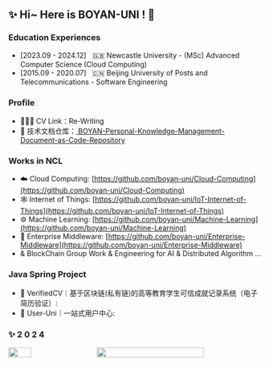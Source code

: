 
## ✨ Hi~ Here is BOYAN-UNI ! 🌸

### Education Experiences
- [2023.09 - 2024.12] &nbsp; 🇬🇧 Newcastle University - (MSc) Advanced Computer Science (Cloud Computing)
- [2015.09 - 2020.07] &nbsp; 🇨🇳 Beijing University of Posts and Telecommunications - Software Engineering


### Profile
- 🙋🏻‍♀️ CV Link：Re-Writing
- 💬 技术文档仓库：<a href="https://github.com/boyan-uni/BOYAN-Personal-Knowledge-Management-Document-as-Code-Repository" target="_blank"> BOYAN-Personal-Knowledge-Management-Document-as-Code-Repository </a>


### Works in NCL
- ☁️ Cloud Computing: [https://github.com/boyan-uni/Cloud-Computing](https://github.com/boyan-uni/Cloud-Computing)
- 🕸️ Internet of Things: [https://github.com/boyan-uni/IoT-Internet-of-Things](https://github.com/boyan-uni/IoT-Internet-of-Things)
- ⚙️ Machine Learning: [https://github.com/boyan-uni/Machine-Learning](https://github.com/boyan-uni/Machine-Learning)
- 🏨 Enterprise Middleware: [https://github.com/boyan-uni/Enterprise-Middleware](https://github.com/boyan-uni/Enterprise-Middleware)
- & BlockChain Group Work & Engineering for AI & Distributed Algorithm ...


### Java Spring Project
- 📄 VerifiedCV｜基于区块链(私有链)的高等教育学生可信成就记录系统（电子简历验证）:
- 🌌 User-Uni｜一站式用户中心:


### ✨ 2 0 2 4

<div style="display: flex; justify-content: space-between; align-items: center;">
    <img src="https://github-readme-stats.vercel.app/api/top-langs/?username=boyan-uni&hide_title=true&hide_border=true&theme=radical&locale=en&langs_count=8&layout=compact" style="width: 30%; height: auto;" />
    <img src="https://github-readme-stats.vercel.app/api?username=boyan-uni&hide_title=true&hide_border=true&show_icons=true&include_all_commits=true&line_height=21&theme=radical&locale=en" style="width: 65%; height: auto;" />
</div>

